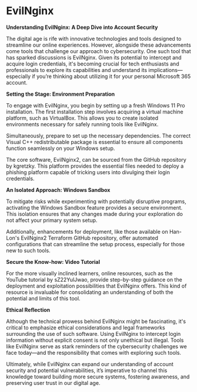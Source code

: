 # EvilNginx

**Understanding EvilNginx: A Deep Dive into Account Security**

The digital age is rife with innovative technologies and tools designed to streamline our online experiences. However, alongside these advancements come tools that challenge our approach to cybersecurity. One such tool that has sparked discussions is EvilNginx. Given its potential to intercept and acquire login credentials, it's becoming crucial for tech enthusiasts and professionals to explore its capabilities and understand its implications—especially if you’re thinking about utilizing it for your personal Microsoft 365 account.

**Setting the Stage: Environment Preparation**

To engage with EvilNginx, you begin by setting up a fresh Windows 11 Pro installation. The first installation step involves acquiring a virtual machine platform, such as VirtualBox. This allows you to create isolated environments necessary for safely running tools like EvilNginx.

Simultaneously, prepare to set up the necessary dependencies. The correct Visual C++ redistributable package is essential to ensure all components function seamlessly on your Windows setup.

The core software, EvilNginx2, can be sourced from the GitHub repository by kgretzky. This platform provides the essential files needed to deploy a phishing platform capable of tricking users into divulging their login credentials.

**An Isolated Approach: Windows Sandbox**

To mitigate risks while experimenting with potentially disruptive programs, activating the Windows Sandbox feature provides a secure environment. This isolation ensures that any changes made during your exploration do not affect your primary system setup.

Additionally, enhancements for deployment, like those available on Han-Lon's EvilNginx2 Terraform GitHub repository, offer automated configurations that can streamline the setup process, especially for those new to such tools.

**Secure the Know-how: Video Tutorial**

For the more visually inclined learners, online resources, such as the YouTube tutorial by sZ22YulJwao, provide step-by-step guidance on the deployment and exploitation possibilities that EvilNginx offers. This kind of resource is invaluable for consolidating an understanding of both the potential and limits of this tool.

**Ethical Reflection**

Although the technical prowess behind EvilNginx might be fascinating, it's critical to emphasize ethical considerations and legal frameworks surrounding the use of such software. Using EvilNginx to intercept login information without explicit consent is not only unethical but illegal. Tools like EvilNginx serve as stark reminders of the cybersecurity challenges we face today—and the responsibility that comes with exploring such tools.

Ultimately, while EvilNginx can expand our understanding of account security and potential vulnerabilities, it’s imperative to channel this knowledge toward building more secure systems, fostering awareness, and preserving user trust in our digital age.
